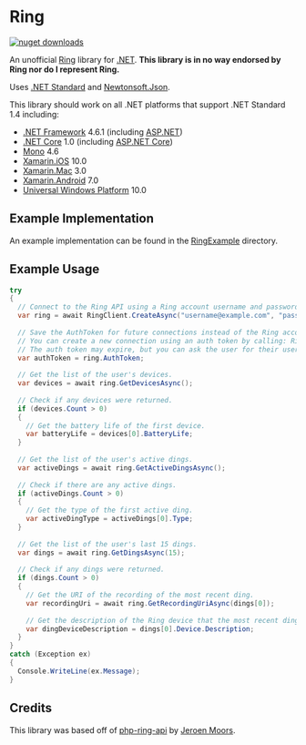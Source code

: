 # Ring

[![nuget downloads](https://img.shields.io/nuget/dt/Ring?label=nuget%20downloads)](https://www.nuget.org/packages/Ring/)

An unofficial [Ring](https://ring.com) library for [.NET](https://www.microsoft.com/net). **This library is in no way endorsed by Ring nor do I represent Ring.**

Uses [.NET Standard](https://github.com/dotnet/standard) and [Newtonsoft.Json](https://github.com/JamesNK/Newtonsoft.Json).

This library should work on all .NET platforms that support .NET Standard 1.4 including:

* [.NET Framework](https://github.com/microsoft/dotnet) 4.6.1 (including [ASP.NET](https://www.asp.net))
* [.NET Core](https://github.com/dotnet/core) 1.0 (including [ASP.NET Core](https://github.com/aspnet/Home))
* [Mono](https://github.com/mono/mono) 4.6
* [Xamarin.iOS](https://github.com/xamarin/xamarin-macios) 10.0
* [Xamarin.Mac](https://github.com/xamarin/xamarin-macios) 3.0
* [Xamarin.Android](https://github.com/xamarin/xamarin-android) 7.0
* [Universal Windows Platform](https://docs.microsoft.com/en-us/windows/uwp/index) 10.0

## Example Implementation

An example implementation can be found in the [RingExample](https://github.com/jonathanpotts/Ring/tree/master/RingExample) directory.

## Example Usage

```csharp
try
{
  // Connect to the Ring API using a Ring account username and password.
  var ring = await RingClient.CreateAsync("username@example.com", "password");
  
  // Save the AuthToken for future connections instead of the Ring account username and password.
  // You can create a new connection using an auth token by calling: RingClient.CreateAsync(authToken)
  // The auth token may expire, but you can ask the user for their username and password at that point.
  var authToken = ring.AuthToken;
  
  // Get the list of the user's devices.
  var devices = await ring.GetDevicesAsync();
  
  // Check if any devices were returned.
  if (devices.Count > 0)
  {
    // Get the battery life of the first device.
    var batteryLife = devices[0].BatteryLife;
  }
  
  // Get the list of the user's active dings.
  var activeDings = await ring.GetActiveDingsAsync();
  
  // Check if there are any active dings.
  if (activeDings.Count > 0)
  {
    // Get the type of the first active ding.
    var activeDingType = activeDings[0].Type;
  }
  
  // Get the list of the user's last 15 dings.
  var dings = await ring.GetDingsAsync(15);
  
  // Check if any dings were returned.
  if (dings.Count > 0)
  {
    // Get the URI of the recording of the most recent ding.
    var recordingUri = await ring.GetRecordingUriAsync(dings[0]);
    
    // Get the description of the Ring device that the most recent ding occurred from.
    var dingDeviceDescription = dings[0].Device.Description;
  }
}
catch (Exception ex)
{
  Console.WriteLine(ex.Message);
}
```

## Credits
This library was based off of [php-ring-api](https://github.com/jeroenmoors/php-ring-api) by [Jeroen Moors](https://github.com/jeroenmoors).
